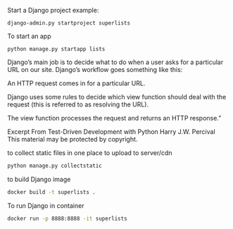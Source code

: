 Start a Django project example:

```
django-admin.py startproject superlists
```

To start an app

```
python manage.py startapp lists
```

Django’s main job is to
decide what to do when a user asks for a particular URL on our site.
Django’s workflow goes something like this:


An HTTP request comes in for a particular URL.


Django uses some rules to decide which view function should deal with
the request (this is referred to as resolving the URL).


The view function processes the request and returns an HTTP response.”

Excerpt From
Test-Driven Development with Python
Harry J.W. Percival
This material may be protected by copyright.

to collect static files in one place to upload to server/cdn

```bash
python manage.py collectstatic
```

to build Django image
```bash
docker build -t superlists .
```

To run Django in container
```bash
docker run -p 8888:8888 -it superlists
```